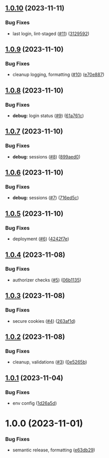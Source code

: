 ## [1.0.10](https://github.com/julian-one/dotcom/compare/v1.0.9...v1.0.10) (2023-11-11)

### Bug Fixes

- last login, lint-staged ([#11](https://github.com/julian-one/dotcom/issues/11)) ([3129592](https://github.com/julian-one/dotcom/commit/31295923f0b7c02880440155f242abbe6f7fe74d))

## [1.0.9](https://github.com/julian-one/dotcom/compare/v1.0.8...v1.0.9) (2023-11-10)

### Bug Fixes

- cleanup logging, formatting ([#10](https://github.com/julian-one/dotcom/issues/10)) ([e70e887](https://github.com/julian-one/dotcom/commit/e70e8874674cbc8af94e45a6bc5393388848cca6))

## [1.0.8](https://github.com/julian-one/dotcom/compare/v1.0.7...v1.0.8) (2023-11-10)

### Bug Fixes

- **debug:** login status ([#9](https://github.com/julian-one/dotcom/issues/9)) ([61a761c](https://github.com/julian-one/dotcom/commit/61a761cc02ee596b33f8c41bafd794e31fbf5d94))

## [1.0.7](https://github.com/julian-one/dotcom/compare/v1.0.6...v1.0.7) (2023-11-10)

### Bug Fixes

- **debug:** sessions ([#8](https://github.com/julian-one/dotcom/issues/8)) ([899aed0](https://github.com/julian-one/dotcom/commit/899aed0fa1a3cb89b71b3fbcaf6dda2db123768e))

## [1.0.6](https://github.com/julian-one/dotcom/compare/v1.0.5...v1.0.6) (2023-11-10)

### Bug Fixes

- **debug:** sessions ([#7](https://github.com/julian-one/dotcom/issues/7)) ([716ed5c](https://github.com/julian-one/dotcom/commit/716ed5c34db28733c551f845c9fd849c35a4207e))

## [1.0.5](https://github.com/julian-one/dotcom/compare/v1.0.4...v1.0.5) (2023-11-10)

### Bug Fixes

- deployment ([#6](https://github.com/julian-one/dotcom/issues/6)) ([4242f7e](https://github.com/julian-one/dotcom/commit/4242f7e904309fc3118aa1b5bb8da507b5d3520e))

## [1.0.4](https://github.com/julian-one/dotcom/compare/v1.0.3...v1.0.4) (2023-11-08)

### Bug Fixes

- authorizer checks ([#5](https://github.com/julian-one/dotcom/issues/5)) ([06b1135](https://github.com/julian-one/dotcom/commit/06b11355722e3bfe7879b50dc317cea5218a79f8))

## [1.0.3](https://github.com/julian-one/dotcom/compare/v1.0.2...v1.0.3) (2023-11-08)

### Bug Fixes

- secure cookies ([#4](https://github.com/julian-one/dotcom/issues/4)) ([263af1d](https://github.com/julian-one/dotcom/commit/263af1d28ae2252298b1bd65ba61c45afb50ef84))

## [1.0.2](https://github.com/julian-one/dotcom/compare/v1.0.1...v1.0.2) (2023-11-08)

### Bug Fixes

- cleanup, validations ([#3](https://github.com/julian-one/dotcom/issues/3)) ([0e5265b](https://github.com/julian-one/dotcom/commit/0e5265b20dbc9692ca5da7191374e6542aa18216))

## [1.0.1](https://github.com/julian-one/dotcom/compare/v1.0.0...v1.0.1) (2023-11-04)

### Bug Fixes

- env config ([1d26a5d](https://github.com/julian-one/dotcom/commit/1d26a5d2ec442f82c7d6cf0274896782ea4d6b7c))

# 1.0.0 (2023-11-01)

### Bug Fixes

- semantic release, formatting ([e63db29](https://github.com/julian-one/dotcom/commit/e63db294132c57a08a102c77ca3138a6c74128a5))
